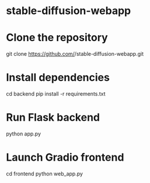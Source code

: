 # stable-diffusion-webapp

# Clone the repository
git clone https://github.com/<your-username>/stable-diffusion-webapp.git

# Install dependencies
cd backend
pip install -r requirements.txt

# Run Flask backend
python app.py

# Launch Gradio frontend
cd frontend
python web_app.py
